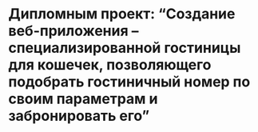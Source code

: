 # Дипломным проект: “Создание веб-приложения – специализированной гостиницы для кошечек, позволяющего подобрать гостиничный номер по своим параметрам и забронировать его”
